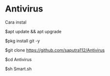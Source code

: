# Antivirus

Cara instal

$apt update && apt upgrade

$pkg install git -y

$git clone https://github.com/saputra112/Antivirus

$cd Antivirus

$sh Smart.sh
